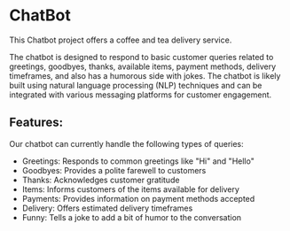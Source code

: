 # ChatBot
This Chatbot project offers a coffee and tea delivery service. 

The chatbot is designed to respond to basic customer queries related to greetings, goodbyes, thanks, available items, payment methods, delivery timeframes, and also has a humorous side with jokes. The chatbot is likely built using natural language processing (NLP) techniques and can be integrated with various messaging platforms for customer engagement.

## Features:

Our chatbot can currently handle the following types of queries:

 - Greetings: Responds to common greetings like "Hi" and "Hello"
 - Goodbyes: Provides a polite farewell to customers
 - Thanks: Acknowledges customer gratitude
 - Items: Informs customers of the items available for delivery
 - Payments: Provides information on payment methods accepted
 - Delivery: Offers estimated delivery timeframes
 - Funny: Tells a joke to add a bit of humor to the conversation

